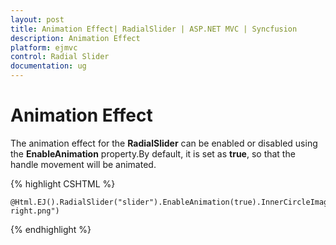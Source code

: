 ```yaml
---
layout: post
title: Animation Effect| RadialSlider | ASP.NET MVC | Syncfusion
description: Animation Effect
platform: ejmvc
control: Radial Slider
documentation: ug
---
```


# Animation Effect

The animation effect for the **RadialSlider** can be enabled or disabled using the **EnableAnimation** property.By default, it is set as **true**, so that the handle movement will be animated.

{% highlight CSHTML %}

    @Html.EJ().RadialSlider("slider").EnableAnimation(true).InnerCircleImageUrl("../images/radialslider/chevron-right.png")

{% endhighlight %}




